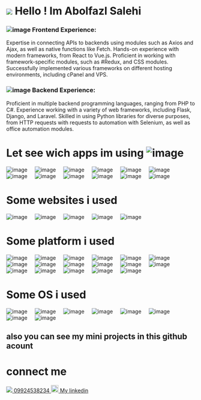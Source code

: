 




<h1><img src="https://github.com/user-attachments/assets/e7ef11a1-71a1-4674-85d7-1f2196e90011" />  Hello ! Im Abolfazl Salehi</h1>

### ![image](https://github.com/user-attachments/assets/64205f56-41b1-4e31-882b-b2f5fe99c263) Frontend Experience:

Expertise in connecting APIs to backends using modules such as Axios and Ajax, as well as native functions like Fetch.
Hands-on experience with modern frameworks, from React to Vue.js.
Proficient in working with framework-specific modules, such as #Redux, and CSS modules.
Successfully implemented various frameworks on different hosting environments, including cPanel and VPS.
### ![image](https://github.com/user-attachments/assets/2da0c3de-6f97-4ec6-9b13-62decd8e19af) Backend Experience:

Proficient in multiple backend programming languages, ranging from PHP to C#.
Experience working with a variety of web frameworks, including Flask, Django, and Laravel.
Skilled in using Python libraries for diverse purposes, from HTTP requests with requests to automation with Selenium, as well as office automation modules.



# Let see wich apps im using ![image](https://github.com/user-attachments/assets/87428ff1-7206-42ab-83a4-f0910d770c3e)




![image](https://github.com/user-attachments/assets/72b2a083-ad62-4e21-9af4-3c00efae6032)  &nbsp;&nbsp;&nbsp;    ![image](https://github.com/user-attachments/assets/701067b1-7536-42a6-979c-48f88b4db9aa)   &nbsp;&nbsp;&nbsp;   ![image](https://github.com/user-attachments/assets/75e84520-f079-45ad-a5c6-5e5bbd451b5b)   &nbsp;&nbsp;&nbsp;   ![image](https://github.com/user-attachments/assets/d1549307-1f26-43bf-8e55-7f3f711afbc0)   &nbsp;&nbsp;&nbsp;   ![image](https://github.com/user-attachments/assets/448e10c0-0f26-4c96-8b53-787ad46dd7c5)    &nbsp;&nbsp;&nbsp;  ![image](https://github.com/user-attachments/assets/7a02fc82-aa43-4ec1-9612-f50f6bf09f44)   &nbsp;&nbsp;&nbsp;   ![image](https://github.com/user-attachments/assets/c30c66b2-ff33-4659-aa27-0bf397a1ad82)   &nbsp;&nbsp;&nbsp;   ![image](https://github.com/user-attachments/assets/b109c637-d4f0-41bf-8a66-373e816749e4)   &nbsp;&nbsp;&nbsp;   ![image](https://github.com/user-attachments/assets/1cdc08c5-e099-4a76-881f-bf315001dfc8)   &nbsp;&nbsp;&nbsp;   ![image](https://github.com/user-attachments/assets/3c10f34c-c8a4-4fac-891d-3320dc47f364)   &nbsp;&nbsp;&nbsp;   ![image](https://github.com/user-attachments/assets/7eeb7315-ccde-4990-856b-2c7dd4f8cf7b)   &nbsp;&nbsp;&nbsp;   ![image](https://github.com/user-attachments/assets/18b442ee-2d81-409f-ab8f-a7972b86a54c) 

# Some websites i used

![image](https://github.com/user-attachments/assets/6eb0eae3-0f07-4c2b-960e-0e135310ed3c)   &nbsp;&nbsp;&nbsp;   ![image](https://github.com/user-attachments/assets/48c65ca3-a585-41fa-bdc6-85fd33cf8c3c)   &nbsp;&nbsp;&nbsp;   ![image](https://github.com/user-attachments/assets/e0a5705c-1bee-4b5b-a1dd-7638b1696cc9)   &nbsp;&nbsp;&nbsp;   ![image](https://github.com/user-attachments/assets/fcbd408f-ea3c-481a-b5b7-549350cc951a)  &nbsp;&nbsp;&nbsp;    ![image](https://github.com/user-attachments/assets/2eab3d77-9c47-49a3-aa0c-de08f9cfe084) 


# Some platform i used

![image](https://github.com/user-attachments/assets/11c61887-d733-4a20-b09b-7f5e32a1631f)   &nbsp;&nbsp;&nbsp;   ![image](https://github.com/user-attachments/assets/c122977e-3128-48ae-83cd-e4bebc1ec6fe)    &nbsp;&nbsp;&nbsp;  ![image](https://github.com/user-attachments/assets/b7f2901f-be07-4942-9660-22b19f1b3dce)   &nbsp;&nbsp;&nbsp;   ![image](https://github.com/user-attachments/assets/4d58ceae-0389-4963-a9bc-9ba32f30609a)  &nbsp;&nbsp;&nbsp;    ![image](https://github.com/user-attachments/assets/8f683bcd-6688-4458-8b07-3765e34f4c35)   &nbsp;&nbsp;&nbsp;   ![image](https://github.com/user-attachments/assets/094dca43-de9a-48ad-a262-00bd1ea7e59c)
  &nbsp;&nbsp;&nbsp;    ![image](https://github.com/user-attachments/assets/eacc84ee-ffcb-49c1-81ad-912d99dd6326)   &nbsp;&nbsp;&nbsp;   ![image](https://github.com/user-attachments/assets/5d8ffabb-18fa-4da9-89fa-8fba8db36997)  &nbsp;&nbsp;&nbsp;    ![image](https://github.com/user-attachments/assets/a30a9e98-ede1-4fd5-8110-a1fe3f36009b)    &nbsp;&nbsp;&nbsp;  ![image](https://github.com/user-attachments/assets/a2d37c00-8c59-4f7d-b247-b721e36241e5)   &nbsp;&nbsp;&nbsp;   ![image](https://github.com/user-attachments/assets/6b063c3d-965a-4d07-8374-2e03f3547972)  &nbsp;&nbsp;&nbsp;    ![image](https://github.com/user-attachments/assets/76e0b984-5203-4d09-a482-411f170ed8f4)   &nbsp;&nbsp;&nbsp;   ![image](https://github.com/user-attachments/assets/267f6216-3ef8-442c-ad9f-5277ff950cd9)  &nbsp;&nbsp;&nbsp;    ![image](https://github.com/user-attachments/assets/d96d63e8-a638-4c92-b96d-ba5aae7302e1)   &nbsp;&nbsp;&nbsp;   ![image](https://github.com/user-attachments/assets/27746780-f17a-436f-82a2-a9bea4495e88)   &nbsp;&nbsp;&nbsp;   ![image](https://github.com/user-attachments/assets/7351c3bd-007f-47fe-a6fb-73c8c39c3fd3)   &nbsp;&nbsp;&nbsp;   ![image](https://github.com/user-attachments/assets/257ffc32-125e-46ab-a183-4db42bdca2d2)




# Some OS i used


![image](https://github.com/user-attachments/assets/54705590-1276-4e45-a768-b7c5564c90af) &nbsp;&nbsp;&nbsp; ![image](https://github.com/user-attachments/assets/492c05aa-0cae-4085-9814-272a28f98806)  &nbsp;&nbsp;&nbsp;  ![image](https://github.com/user-attachments/assets/2f5e9222-7044-463f-aea1-ac252a5763f5) &nbsp;&nbsp;&nbsp;  ![image](https://github.com/user-attachments/assets/8c51d2dc-2d14-40f0-8709-b6dbac1a1e28) &nbsp;&nbsp;&nbsp; ![image](https://github.com/user-attachments/assets/51cda54b-e90e-4570-8aac-e442c36771c3) &nbsp;&nbsp;&nbsp; ![image](https://github.com/user-attachments/assets/3350c4ee-0d10-40ba-84aa-c52c1c3c4d50) &nbsp;&nbsp;&nbsp; ![image](https://github.com/user-attachments/assets/b57acb31-e7a1-4641-9f8b-f12b3d4043db)  &nbsp;&nbsp;&nbsp; ![image](https://github.com/user-attachments/assets/c285e2e2-ea5c-4c21-ab8e-bbd389d2971a)




   ## also you can see my mini projects in this github acount


# connect me 

<a href="tel:09924538234">
   <img src='https://github.com/user-attachments/assets/1f15dd2e-f0cc-4a2a-bc61-0ac5d984c6e1'/> 09924538234
</a>
<a href="https://www.linkedin.com/in/abolfazl-salehi-2562a133b" >
   <img src="https://github.com/user-attachments/assets/69ca4829-a9e8-442f-ba98-6fdd7a66dd99" style="width : 20px ; height: 20px;" /> My linkedin

</a>
